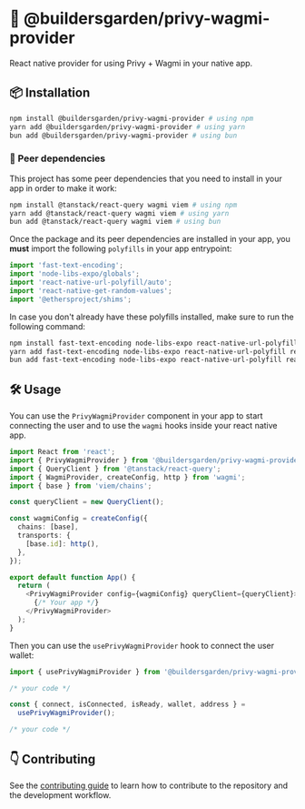# 🌳 @buildersgarden/privy-wagmi-provider

React native provider for using Privy + Wagmi in your native app.

## 📦 Installation

```bash
npm install @buildersgarden/privy-wagmi-provider # using npm
yarn add @buildersgarden/privy-wagmi-provider # using yarn
bun add @buildersgarden/privy-wagmi-provider # using bun
```

### 🤝 Peer dependencies

This project has some peer dependencies that you need to install in your app in order to make it work:

```bash
npm install @tanstack/react-query wagmi viem # using npm
yarn add @tanstack/react-query wagmi viem # using yarn
bun add @tanstack/react-query wagmi viem # using bun
```

Once the package and its peer dependencies are installed in your app, you **must** import the following `polyfills` in your app entrypoint:

```typescript
import 'fast-text-encoding';
import 'node-libs-expo/globals';
import 'react-native-url-polyfill/auto';
import 'react-native-get-random-values';
import '@ethersproject/shims';
```

In case you don't already have these polyfills installed, make sure to run the following command:

```bash
npm install fast-text-encoding node-libs-expo react-native-url-polyfill react-native-get-random-values @ethersproject/shims # using npm
yarn add fast-text-encoding node-libs-expo react-native-url-polyfill react-native-get-random-values @ethersproject/shims # using yarn
bun add fast-text-encoding node-libs-expo react-native-url-polyfill react-native-get-random-values @ethersproject/shims # using bun
```

## 🛠️ Usage

You can use the `PrivyWagmiProvider` component in your app to start connecting the user and to use the `wagmi` hooks inside your react native app.

```typescript
import React from 'react';
import { PrivyWagmiProvider } from '@buildersgarden/privy-wagmi-provider';
import { QueryClient } from '@tanstack/react-query';
import { WagmiProvider, createConfig, http } from 'wagmi';
import { base } from 'viem/chains';

const queryClient = new QueryClient();

const wagmiConfig = createConfig({
  chains: [base],
  transports: {
    [base.id]: http(),
  },
});

export default function App() {
  return (
    <PrivyWagmiProvider config={wagmiConfig} queryClient={queryClient}>
      {/* Your app */}
    </PrivyWagmiProvider>
  );
}
```

Then you can use the `usePrivyWagmiProvider` hook to connect the user wallet:

```typescript
import { usePrivyWagmiProvider } from '@buildersgarden/privy-wagmi-provider';

/* your code */

const { connect, isConnected, isReady, wallet, address } =
  usePrivyWagmiProvider();

/* your code */
```

## 👇 Contributing

See the [contributing guide](CONTRIBUTING.md) to learn how to contribute to the repository and the development workflow.
